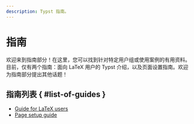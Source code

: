 ```yaml
---
description: Typst 指南。
---
```


# 指南
欢迎来到指南部分！在这里，您可以找到针对特定用户组或使用案例的有用资料。
目前，仅有两个指南：面向 LaTeX 用户的 Typst 介绍，以及页面设置指南。欢迎为指南部分提出其他话题！

## 指南列表 { #list-of-guides }
- [Guide for LaTeX users]($guides/guide-for-latex-users)
- [Page setup guide]($guides/page-setup-guide)
